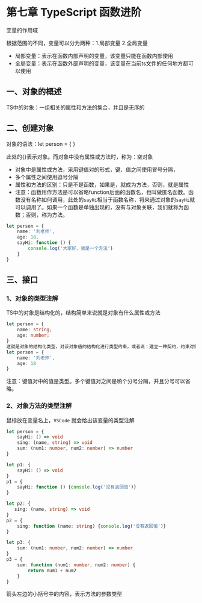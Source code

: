 # 第七章 TypeScript 函数进阶

变量的作用域

根据范围的不同，变量可以分为两种：1.局部变量  2.全局变量

- 局部变量：表示在函数内部声明的变量，该变量只能在函数内部使用
- 全局变量：表示在函数外部声明的变量，该变量在当前ts文件的任何地方都可以使用

## 一、对象的概述

TS中的对象：一组相关的属性和方法的集合，并且是无序的

## 二、创建对象

对象的语法：let person = { }

此处的{}表示对象。而对象中没有属性或方法时，称为：空对象

- 对象中是属性或方法，采用键值对的形式，键、值之间使用冒号分隔，
- 多个属性之间使用逗号分隔
- 属性和方法的区别：只是不是函数，如果是，就成为方法，否则，就是属性
- 注意：函数用作方法是可以省略function后面的函数名，也叫做匿名函数。函数没有名称如何调用，此处的`sayHi`相当于函数名称，将来通过对象的`sayHi`就可以调用了。如果一个函数是单独出现的，没有与对象关联，我们就称为函数；否则，称为方法。

```typescript
let person = {
	name: '刘老师',
	age: 18,
	sayHi: function () {
		console.log('大家好，我是一个方法')
	}
}
```

## 三、接口

### 1、对象的类型注解

TS中的对象是结构化的，结构简单来说就是对象有什么属性或方法

```typescript
let person = {
	name: string;
	age: number;
}
这就是对象的结构化类型，对该对象值的结构化进行类型约束，或者说：建立一种契约，约束对象的结构。
let person = {
	name: '刘老师',
	age: 18
}
```

注意：键值对中的值是类型。多个键值对之间是哟个分号分隔，并且分号可以省略。

### 2、对象方法的类型注解

鼠标放在变量名上，`VSCode` 就会给出该变量的类型注解

```typescript
let person = {
	sayHi: () => void
	sing: (name, string) => void
	sum: (num1: number, num2: number) => number
}

let p1: {
    sayHi: () => void
}
p1 = {
    sayHi: function () {console.log('没有返回值')}
}

let p2: {
   sing: (name, string) => void
}
p2 = {
    sing: function (name: string) {console.log('没有返回值')}
}

let p3: {
    sum: (num1: number, num2: number) => number   
}
p3 = {
    sum: function (num1: number, num2: number) {
    	return num1 + num2    
    }
}
```

箭头左边的小括号中的内容，表示方法的参数类型